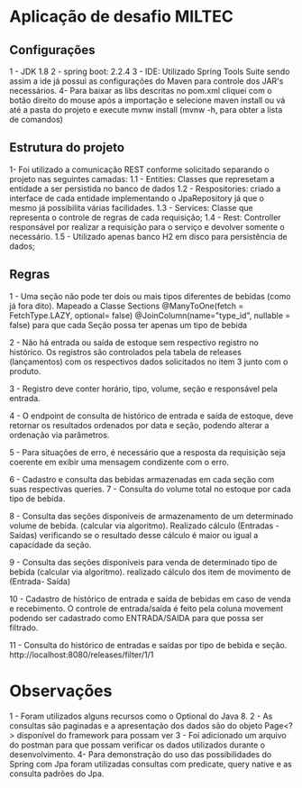 # Aplicação de desafio MILTEC

## Configurações

1 - JDK 1.8
2 - spring boot: 2.2.4
3 - IDE: Utilizado Spring Tools Suite sendo assim a ide já possui as configurações do Maven para controle dos JAR's necessários.
4- Para baixar as libs descritas no pom.xml cliquei com o botão direito do mouse após a importação e selecione maven install ou vá até a pasta do
projeto e execute mvnw install (mvnw -h, para obter a lista de comandos)

## Estrutura do projeto

1- Foi utilizado a comunicação REST conforme solicitado separando o projeto nas seguintes camadas:
1.1 - Entities: Classes que represetam a entidade a ser persistida no banco de dados
1.2 - Respositories: criado a interface de cada entidade implementando o JpaRepository já que o mesmo já possibilita várias facilidades.
1.3 - Services:  Classe que representa o controle de regras de cada requisição;
1.4 - Rest: Controller responsável por realizar a requisição para o serviço e devolver somente o necessário.
1.5 - Utilizado apenas banco H2 em disco para persistência de dados;

## Regras

1 - Uma seção não pode ter dois ou mais tipos diferentes de bebidas (como já fora dito). 
	Mapeado a Classe Sections @ManyToOne(fetch = FetchType.LAZY, optional= false)
	@JoinColumn(name="type_id", nullable = false) para que cada Seção possa ter apenas um tipo de bebida

2 - Não há entrada ou saída de estoque sem respectivo registro no histórico.
	Os registros são controlados pela tabela de releases (lançamentos) com os respectivos dados solicitados no item 3 junto com o produto.

3 - Registro deve conter horário, tipo, volume, seção e responsável pela entrada.

4 -  O endpoint de consulta de histórico de entrada e saída de estoque, deve retornar os
resultados ordenados por data e seção, podendo alterar a ordenação via parâmetros.

5 - Para situações de erro, é necessário que a resposta da requisição seja coerente em
exibir uma mensagem condizente com o erro.

6 - Cadastro e consulta das bebidas armazenadas em cada seção com suas respectivas
queries.
7 - Consulta do volume total no estoque por cada tipo de bebida.

8 - Consulta das seções disponíveis de armazenamento de um determinado volume
de bebida. (calcular via algoritmo).
	Realizado cálculo (Entradas - Saídas) verificando se o resultado desse cálculo é maior ou igual a capacidade da seção.

9 - Consulta das seções disponíveis para venda de determinado tipo de bebida (calcular via
algoritmo).
	realizado cálculo dos item de movimento de (Entrada- Saída)

10 - Cadastro de histórico de entrada e saída de bebidas em caso de venda e recebimento.
	O controle de entrada/saída é feito pela coluna movement podendo ser cadastrado como ENTRADA/SAIDA para que possa ser filtrado.
	
11 - Consulta do histórico de entradas e saídas por tipo de bebida e seção.
	http://localhost:8080/releases/filter/1/1
	
# Observações

1 - Foram utilizados alguns recursos como o Optional do Java 8.
2 - As consultas são paginadas e a apresentação dos dados são do objeto Page<?> disponível do framework para possam ver
3 - Foi adicionado um arquivo do postman para que possam verificar os dados utilizados durante o desenvolvimento.
4-  Para demonstração do uso das possibilidades do Spring com Jpa foram utilizadas consultas com predicate, query native e as consulta padrões do Jpa.
 
